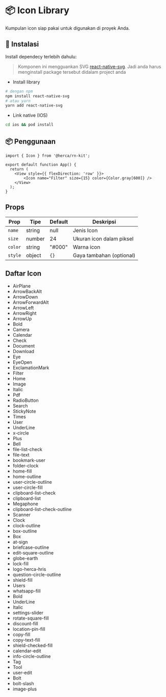 # 📦 Icon Library

Kumpulan icon siap pakai untuk digunakan di proyek Anda.

## 🚀 Instalasi

Install dependecy terlebih dahulu:
> Komponen ini mengguankan SVG [react-native-svg](https://www.npmjs.com/package/react-native-svg). Jadi anda harus menginstall package tersebut didalam project anda

- Install library
```bash
# dengan npm
npm install react-native-svg
# atau yarn
yarn add react-native-svg
```
- Link native (IOS)

```bash
cd ios && pod install
```

## 📦 Penggunaan

```tsx
import { Icon } from '@herca/rn-kit';

export default function App() {
  return (
    <View style={{ flexDirection: 'row' }}>
        <Icon name="Filter" size={15} color={Color.gray[600]} />
    </View>
  );
}

```

## Props
| Prop    | Tipe   | Default | Deskripsi                |
| ------- | ------ | ------- | ------------------------ |
| `name`  | string | null    | Jenis Icon |
| `size`  | number | 24      | Ukuran icon dalam piksel |
| `color` | string | "#000"  | Warna icon               |
| `style` | object | `{}`    | Gaya tambahan (optional) |


## Daftar Icon

- AirPlane
- ArrowBackAlt
- ArrowDown
- ArrowForwardAlt
- ArrowLeft
- ArrowRight
- ArrowUp
- Bold
- Camera
- Calendar
- Check
- Document
- Download
- Eye
- EyeOpen
- ExclamationMark
- Filter
- Home
- Image
- Italic
- Pdf
- RadioButton
- Search
- StickyNote
- Times
- User
- UnderLine
- x-circle
- Plus
- Bell
- file-list-check
- file-text
- bookmark-user
- folder-clock
- home-fill
- home-outline
- user-circle-outline
- user-circle-fill
- clipboard-list-check
- clipboard-list
- Megaphone
- clipboard-list-check-outline
- Scanner
- Clock
- clock-outline
- box-outline
- Box
- at-sign
- briefcase-outline
- edit-square-outline
- globe-earth
- lock-fill
- logo-herca-hris
- question-circle-outline
- shield-fill
- Users
- whatsapp-fill
- Bold
- UnderLine
- Italic
- settings-slider
- rotate-square-fill
- discount-fill
- location-pin-fill
- copy-fill
- copy-text-fill
- shield-checked-fill
- calendar-edit
- info-circle-outline
- Tag
- Tool
- user-edit
- Bolt
- bolt-slash
- image-plus
